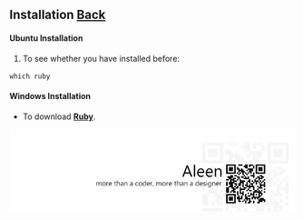 ## Installation [Back](./../ruby.md)

#### Ubuntu Installation

1. To see whether you have installed before:

```
which ruby
```

#### Windows Installation

- To download [**Ruby**](https://www.ruby-lang.org/en/downloads/). 

<a href="http://aleen42.github.io/" target="_blank" ><img src="./../../../pic/tail.gif"></a>